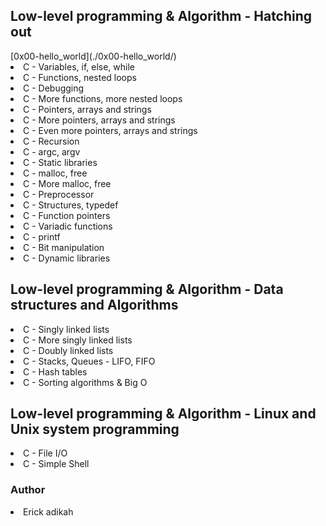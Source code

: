 <h2>Low-level programming & Algorithm - Hatching out</h2>
[0x00-hello_world](./0x00-hello_world/)
<li>C - Variables, if, else, while</li>
<li>C - Functions, nested loops</li>
<li>C - Debugging</li>
<li>C - More functions, more nested loops</li>
<li>C - Pointers, arrays and strings</li>
<li>C - More pointers, arrays and strings</li>
<li>C - Even more pointers, arrays and strings</li>
<li>C - Recursion</li>
<li>C - argc, argv</li>
<li>C - Static libraries</li>
<li>C - malloc, free</li>
<li>C - More malloc, free</li>
<li>C - Preprocessor</li>
<li>C - Structures, typedef</li>
<li>C - Function pointers</li>
<li>C - Variadic functions</li>
<li>C - printf</li>
<li>C - Bit manipulation</li>
<li>C - Dynamic libraries</li>
<h2>Low-level programming & Algorithm - Data structures and Algorithms</h2>
<li>C - Singly linked lists</li>
<li>C - More singly linked lists</li>
<li>C - Doubly linked lists</li>
<li>C - Stacks, Queues - LIFO, FIFO</li>
<li>C - Hash tables</li>
<li> C - Sorting algorithms & Big O </li>
<h2>Low-level programming & Algorithm - Linux and Unix system programming</h2>
<li>C - File I/O </li>
<li>C - Simple Shell</li>
<h3>Author</h3>
<li>Erick adikah</li>
